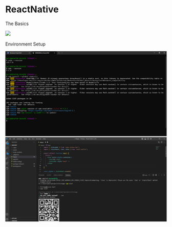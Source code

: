 # ReactNative

The Basics 






![](page.jpg)




Environment Setup


![](img/env1.png)
![](img/env.png)
